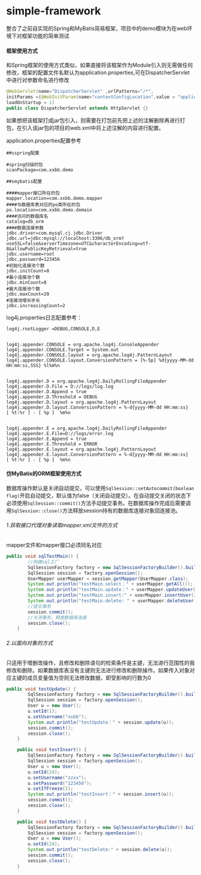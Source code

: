 # simple-framework
整合了之前自实现的Spring和MyBatis简易框架，项目中的demo模块为在web环境下对框架功能的简单测试

#### **框架使用方式**

和Spring框架的使用方式类似，如果直接将该框架作为Module引入则无需做任何修改，框架的配置文件名默认为application.properties,可在DispatcherServlet中进行对参数命名进行修改

```java
@WebServlet(name="DispatcherServlet" ,urlPatterns="/*",
initParams ={@WebInitParam(name="contextConfigLocation",value = "application.properties")},
loadOnStartup = 1)
public class DispatcherServlet extends HttpServlet {}
```

如果想把该框架打成jar包引入，则需要在打包前先把上述的注解删除再进行打包，在引入该jar包的项目的web.xml中将上述注解的内容进行配置。

application.properties配置参考

```properties
##sspring配置

#spring扫描的包
scanPackage=com.xxbb.demo

##smybatis配置

####mapper接口所在的包
mapper.location=com.xxbb.demo.mapper
####与数据库表对应的po类所在的包
po.location=com.xxbb.demo.domain
####访问的数据库名
catalog=db_orm
####数据连接参数
jdbc.driver=com.mysql.cj.jdbc.Driver
jdbc.url=jdbc:mysql://localhost:3306/db_orm?useSSL=false&serverTimezone=UTC&characterEncoding=utf-8&allowPublicKeyRetrieval=true
jdbc.username=root
jdbc.password=123456
#初始化连接池个数
jdbc.initCount=8
#最小连接池个数
jdbc.minCount=8
#最大连接池个数
jdbc.maxCount=20
#连接池增长步长
jdbc.increasingCount=2
```

log4j.properties日志配置参考：

```properties
log4j.rootLogger =DEBUG,CONSOLE,D,E


log4j.appender.CONSOLE = org.apache.log4j.ConsoleAppender
log4j.appender.CONSOLE.Target = System.out
log4j.appender.CONSOLE.layout = org.apache.log4j.PatternLayout
log4j.appender.CONSOLE.layout.ConversionPattern = [%-5p] %d{yyyy-MM-dd HH:mm:ss,SSS} %l%m%n


log4j.appender.D = org.apache.log4j.DailyRollingFileAppender
log4j.appender.D.File = D://logs/log.log
log4j.appender.D.Append = true
log4j.appender.D.Threshold = DEBUG
log4j.appender.D.layout = org.apache.log4j.PatternLayout
log4j.appender.D.layout.ConversionPattern = %-d{yyyy-MM-dd HH:mm:ss}  [ %t:%r ] - [ %p ]  %m%n


log4j.appender.E = org.apache.log4j.DailyRollingFileAppender
log4j.appender.E.File=D://logs/error.log
log4j.appender.E.Append = true
log4j.appender.E.Threshold = ERROR
log4j.appender.E.layout = org.apache.log4j.PatternLayout
log4j.appender.E.layout.ConversionPattern = %-d{yyyy-MM-dd HH:mm:ss}  [ %t:%r ] - [ %p ]  %m%n
```
#### **仿MyBatis的ORM框架使用方式**
数据库操作默认是关闭自动提交，可以使用<code>SqlSession::setAutocommit(boolean flag)</code>开启自动提交，默认值为false（关闭自动提交）。在自动提交关闭的状态下必须使用<code>SqlSession::commit()</code>方法手动提交事务。在数据库操作完成后需要调用<code>SqlSession::close()</code>方法释放session持有的数据库连接对象回连接池。
###### 1.获取接口代理对象读取mapper.xml文件的方式
mapper文件和mapper接口必须同名对应
```java
public void sqlTestMain() {
        //构建sql工厂
        SqlSessionFactory factory = new SqlSessionFactoryBuilder().build("application.properties");
        SqlSession session = factory.openSession();
        UserMapper userMapper = session.getMapper(UserMapper.class);
        System.out.println("testMain.select：" + userMapper.getAll());
        System.out.println("testMain.update：" + userMapper.updateUser("xxbb", 1));
        System.out.println("testMain.insert:" + userMapper.insertUser(24, "zzxx", "123456", 1));
        System.out.println("testMain.delete: " + userMapper.deleteUser(24));
        //提交事务
        session.commit();
        //关闭事务，释放数据库连接
        session.close();
    }
```
###### 2.以面向对象的方式
只适用于增删改操作，且修改和删除语句的检索条件是主键，无法进行范围性的我修改和删除。如果数据库表没有主键则无法进行修改和删除操作。如果传入对象对应主键的成员变量值为空则无法修改数据，即受影响的行数为0
```java
public void testUpdate() {
        SqlSessionFactory factory = new SqlSessionFactoryBuilder().build("application.properties");
        SqlSession session = factory.openSession();
        User u = new User();
        u.setId(1);
        u.setUsername("xxbb");
        System.out.println("testUpdate：" + session.update(u));
        session.commit();
        session.close();
    }

    public void testInsert() {
        SqlSessionFactory factory = new SqlSessionFactoryBuilder().build("application.properties");
        SqlSession session = factory.openSession();
        User u = new User();
        u.setId(24);
        u.setUsername("zzxx");
        u.setPassword("123456");
        u.setIfFreeze(1);
        System.out.println("testInsert：" + session.insert(u));
        session.commit();
        session.close();
    }

    public void testDelete() {
        SqlSessionFactory factory = new SqlSessionFactoryBuilder().build("application.properties");
        SqlSession session = factory.openSession();
        User u = new User();
        u.setId(24);
        System.out.println("testDelete:" + session.delete(u));
        session.commit();
        session.close();
    }
```
